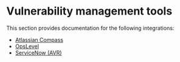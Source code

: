 # Vulnerability management tools

This section provides documentation for the following integrations:

* [Atlassian Compass](atlassian-compass-integration.md)
* [OpsLevel](opslevel.md)
* [ServiceNow (AVR)](servicenow-avr.md)
